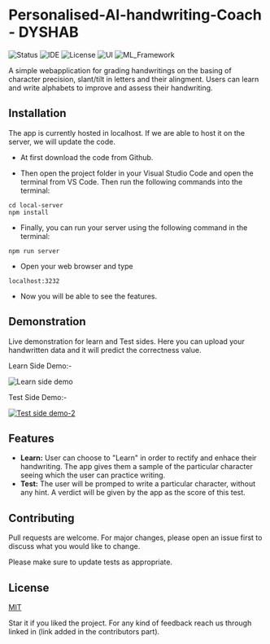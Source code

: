 # Personalised-AI-handwriting-Coach - DYSHAB

![Status](https://img.shields.io/badge/Status-Finished-green)
![IDE](https://img.shields.io/badge/IDE-VSCode-blue)
![License](https://img.shields.io/badge/license-MIT-purple.svg)
![UI](https://img.shields.io/badge/UI-EJS-brightgreen)
![ML_Framework](https://img.shields.io/badge/ML%20Framework-Tensorflow-orange)

A simple webapplication for grading handwritings on the basing of character precision, slant/tilt in letters and their alingment. Users can learn and write alphabets to improve and assess their handwriting.

## Installation

The app is currently hosted in localhost. If we are able to host it on the server, we will update the code.

* At first download the code from Github.

* Then open the project folder in your Visual Studio Code and open the terminal from VS Code. Then run the following commands into the terminal:

```
cd local-server
npm install
```

* Finally, you can run your server using the following command in the terminal: 
```
npm run server
```

* Open your web browser and type 
```
localhost:3232
```
* Now you will be able to see the features.

## Demonstration

Live demonstration for learn and Test sides. Here you can upload your handwritten data and it will predict the correctness value.

Learn Side Demo:-

 ![Learn side demo](https://github.com/user-attachments/assets/c0df0660-9830-45c1-bbd4-c9f1edfac59d)

Test Side Demo:-

[![Test side demo-2](https://github.com/user-attachments/assets/65c83f7f-a52a-4f88-8fda-4165be9d2ac0)](https://github.com/user-attachments/assets/aee1e1cb-47a4-4748-a202-61a543ee85b3)


 ## Features
* **Learn:** User can choose to "Learn" in order to rectify and enhace their handwriting. The app gives them a sample of the particular character seeing which the user can practice writing.
* **Test:** The user will be promped to write a particular character, without any hint. A verdict will be given by the app as the score of this test.


## Contributing
Pull requests are welcome. For major changes, please open an issue first to discuss what you would like to change.

Please make sure to update tests as appropriate.

## License
[MIT](https://choosealicense.com/licenses/mit/)

Star it if you liked the project. For any kind of feedback reach us through linked in (link added in the contributors part).

